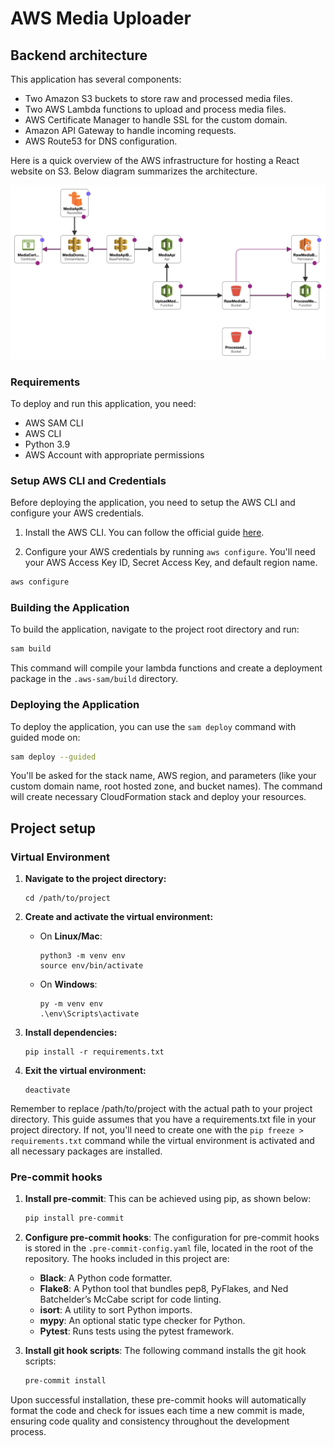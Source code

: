 # AWS Media Uploader

## Backend architecture

This application has several components:

- Two Amazon S3 buckets to store raw and processed media files.
- Two AWS Lambda functions to upload and process media files.
- AWS Certificate Manager to handle SSL for the custom domain.
- Amazon API Gateway to handle incoming requests.
- AWS Route53 for DNS configuration.

Here is a quick overview of the AWS infrastructure for hosting a React website on S3. Below diagram summarizes the architecture.

![AWS Architecture](docs/aws-architecture.png)

### Requirements

To deploy and run this application, you need:

- AWS SAM CLI
- AWS CLI
- Python 3.9
- AWS Account with appropriate permissions

### Setup AWS CLI and Credentials

Before deploying the application, you need to setup the AWS CLI and configure your AWS credentials.

1. Install the AWS CLI. You can follow the official guide [here](https://docs.aws.amazon.com/cli/latest/userguide/cli-configure-files.html).

2. Configure your AWS credentials by running `aws configure`. You'll need your AWS Access Key ID, Secret Access Key, and default region name.

```bash
aws configure
```

### Building the Application

To build the application, navigate to the project root directory and run:

```bash
sam build
```

This command will compile your lambda functions and create a deployment package in the `.aws-sam/build` directory.

### Deploying the Application

To deploy the application, you can use the `sam deploy` command with guided mode on:

```bash
sam deploy --guided
```

You'll be asked for the stack name, AWS region, and parameters (like your custom domain name, root hosted zone, and bucket names). The command will create necessary CloudFormation stack and deploy your resources.

## Project setup

### Virtual Environment

1. **Navigate to the project directory:**

   ```
   cd /path/to/project
   ```

2. **Create and activate the virtual environment:**

   - On **Linux/Mac**:

     ```
     python3 -m venv env
     source env/bin/activate
     ```

   - On **Windows**:

     ```
     py -m venv env
     .\env\Scripts\activate
     ```

3. **Install dependencies:**

   ```
   pip install -r requirements.txt
   ```

4. **Exit the virtual environment:**

   ```
   deactivate
   ```

Remember to replace /path/to/project with the actual path to your project directory. This guide assumes that you have a requirements.txt file in your project directory. If not, you'll need to create one with the `pip freeze > requirements.txt` command while the virtual environment is activated and all necessary packages are installed.

### Pre-commit hooks

1. **Install pre-commit**: This can be achieved using pip, as shown below:

   ```bash
   pip install pre-commit
   ```

2. **Configure pre-commit hooks**: The configuration for pre-commit hooks is stored in the `.pre-commit-config.yaml` file, located in the root of the repository. The hooks included in this project are:

   - **Black**: A Python code formatter.
   - **Flake8**: A Python tool that bundles pep8, PyFlakes, and Ned Batchelder’s McCabe script for code linting.
   - **isort**: A utility to sort Python imports.
   - **mypy**: An optional static type checker for Python.
   - **Pytest**: Runs tests using the pytest framework.

3. **Install git hook scripts**: The following command installs the git hook scripts:

   ```bash
   pre-commit install
   ```

Upon successful installation, these pre-commit hooks will automatically format the code and check for issues each time a new commit is made, ensuring code quality and consistency throughout the development process.
